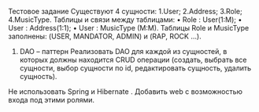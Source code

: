 Тестовое задание
Существуют 4 сущности:
  1.User;
  2.Address;
  3.Role;
  4.MusicType. 
Таблицы и связи между таблицами: 
  •	Role : User(1:M); 
  •	User : Address(1:1);
  •	User : MusicType (M:M).
Таблицы Role и MusicType заполнены: (USER, MANDATOR, ADMIN) и (RAP, ROCK …).
1. DAO – паттерн
Реализовать DAO для каждой из сущностей, в которых должны находится CRUD операции (создать, выбрать все сущности, 
выбор сущности по id, редактировать сущность, удалить сущность).

Не использовать Spring и Hibernate . Добавить web с возможностью входа под этими ролями. 
